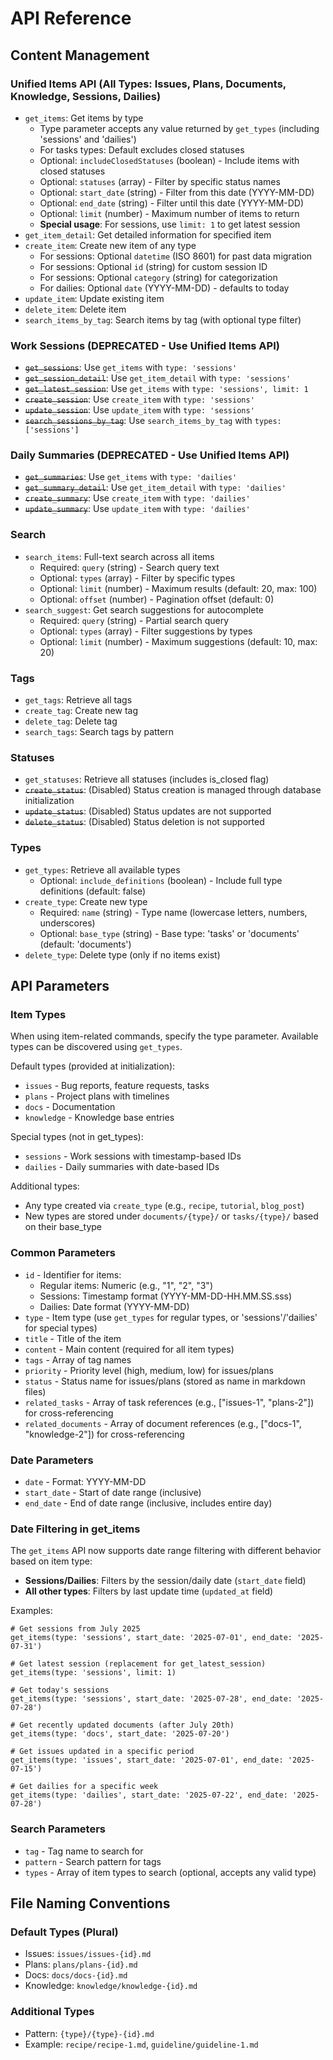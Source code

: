 # API Reference

## Content Management

### Unified Items API (All Types: Issues, Plans, Documents, Knowledge, Sessions, Dailies)
- `get_items`: Get items by type
  - Type parameter accepts any value returned by `get_types` (including 'sessions' and 'dailies')
  - For tasks types: Default excludes closed statuses
  - Optional: `includeClosedStatuses` (boolean) - Include items with closed statuses
  - Optional: `statuses` (array) - Filter by specific status names
  - Optional: `start_date` (string) - Filter from this date (YYYY-MM-DD)
  - Optional: `end_date` (string) - Filter until this date (YYYY-MM-DD)
  - Optional: `limit` (number) - Maximum number of items to return
  - **Special usage**: For sessions, use `limit: 1` to get latest session
- `get_item_detail`: Get detailed information for specified item
- `create_item`: Create new item of any type
  - For sessions: Optional `datetime` (ISO 8601) for past data migration
  - For sessions: Optional `id` (string) for custom session ID
  - For sessions: Optional `category` (string) for categorization
  - For dailies: Optional `date` (YYYY-MM-DD) - defaults to today
- `update_item`: Update existing item
- `delete_item`: Delete item
- `search_items_by_tag`: Search items by tag (with optional type filter)

### Work Sessions (DEPRECATED - Use Unified Items API)
- ~~`get_sessions`~~: Use `get_items` with `type: 'sessions'`
- ~~`get_session_detail`~~: Use `get_item_detail` with `type: 'sessions'`
- ~~`get_latest_session`~~: Use `get_items` with `type: 'sessions', limit: 1`
- ~~`create_session`~~: Use `create_item` with `type: 'sessions'`
- ~~`update_session`~~: Use `update_item` with `type: 'sessions'`
- ~~`search_sessions_by_tag`~~: Use `search_items_by_tag` with `types: ['sessions']`

### Daily Summaries (DEPRECATED - Use Unified Items API)
- ~~`get_summaries`~~: Use `get_items` with `type: 'dailies'`
- ~~`get_summary_detail`~~: Use `get_item_detail` with `type: 'dailies'`
- ~~`create_summary`~~: Use `create_item` with `type: 'dailies'`
- ~~`update_summary`~~: Use `update_item` with `type: 'dailies'`

### Search
- `search_items`: Full-text search across all items
  - Required: `query` (string) - Search query text
  - Optional: `types` (array) - Filter by specific types
  - Optional: `limit` (number) - Maximum results (default: 20, max: 100)
  - Optional: `offset` (number) - Pagination offset (default: 0)
- `search_suggest`: Get search suggestions for autocomplete
  - Required: `query` (string) - Partial search query
  - Optional: `types` (array) - Filter suggestions by types
  - Optional: `limit` (number) - Maximum suggestions (default: 10, max: 20)

### Tags
- `get_tags`: Retrieve all tags
- `create_tag`: Create new tag
- `delete_tag`: Delete tag
- `search_tags`: Search tags by pattern

### Statuses
- `get_statuses`: Retrieve all statuses (includes is_closed flag)
- ~~`create_status`~~: (Disabled) Status creation is managed through database initialization
- ~~`update_status`~~: (Disabled) Status updates are not supported
- ~~`delete_status`~~: (Disabled) Status deletion is not supported

### Types
- `get_types`: Retrieve all available types
  - Optional: `include_definitions` (boolean) - Include full type definitions (default: false)
- `create_type`: Create new type
  - Required: `name` (string) - Type name (lowercase letters, numbers, underscores)
  - Optional: `base_type` (string) - Base type: 'tasks' or 'documents' (default: 'documents')
- `delete_type`: Delete type (only if no items exist)

## API Parameters

### Item Types
When using item-related commands, specify the type parameter. Available types can be discovered using `get_types`.

Default types (provided at initialization):
- `issues` - Bug reports, feature requests, tasks
- `plans` - Project plans with timelines
- `docs` - Documentation
- `knowledge` - Knowledge base entries

Special types (not in get_types):
- `sessions` - Work sessions with timestamp-based IDs
- `dailies` - Daily summaries with date-based IDs

Additional types:
- Any type created via `create_type` (e.g., `recipe`, `tutorial`, `blog_post`)
- New types are stored under `documents/{type}/` or `tasks/{type}/` based on their base_type

### Common Parameters
- `id` - Identifier for items:
  - Regular items: Numeric (e.g., "1", "2", "3")
  - Sessions: Timestamp format (YYYY-MM-DD-HH.MM.SS.sss)
  - Dailies: Date format (YYYY-MM-DD)
- `type` - Item type (use `get_types` for regular types, or 'sessions'/'dailies' for special types)
- `title` - Title of the item
- `content` - Main content (required for all item types)
- `tags` - Array of tag names
- `priority` - Priority level (high, medium, low) for issues/plans
- `status` - Status name for issues/plans (stored as name in markdown files)
- `related_tasks` - Array of task references (e.g., ["issues-1", "plans-2"]) for cross-referencing
- `related_documents` - Array of document references (e.g., ["docs-1", "knowledge-2"]) for cross-referencing

### Date Parameters
- `date` - Format: YYYY-MM-DD
- `start_date` - Start of date range (inclusive)
- `end_date` - End of date range (inclusive, includes entire day)

### Date Filtering in get_items
The `get_items` API now supports date range filtering with different behavior based on item type:
- **Sessions/Dailies**: Filters by the session/daily date (`start_date` field)
- **All other types**: Filters by last update time (`updated_at` field)

Examples:
```
# Get sessions from July 2025
get_items(type: 'sessions', start_date: '2025-07-01', end_date: '2025-07-31')

# Get latest session (replacement for get_latest_session)
get_items(type: 'sessions', limit: 1)

# Get today's sessions
get_items(type: 'sessions', start_date: '2025-07-28', end_date: '2025-07-28')

# Get recently updated documents (after July 20th)
get_items(type: 'docs', start_date: '2025-07-20')

# Get issues updated in a specific period
get_items(type: 'issues', start_date: '2025-07-01', end_date: '2025-07-15')

# Get dailies for a specific week
get_items(type: 'dailies', start_date: '2025-07-22', end_date: '2025-07-28')
```

### Search Parameters
- `tag` - Tag name to search for
- `pattern` - Search pattern for tags
- `types` - Array of item types to search (optional, accepts any valid type)

## File Naming Conventions

### Default Types (Plural)
- Issues: `issues/issues-{id}.md`
- Plans: `plans/plans-{id}.md`
- Docs: `docs/docs-{id}.md`
- Knowledge: `knowledge/knowledge-{id}.md`

### Additional Types
- Pattern: `{type}/{type}-{id}.md`
- Example: `recipe/recipe-1.md`, `guideline/guideline-1.md`